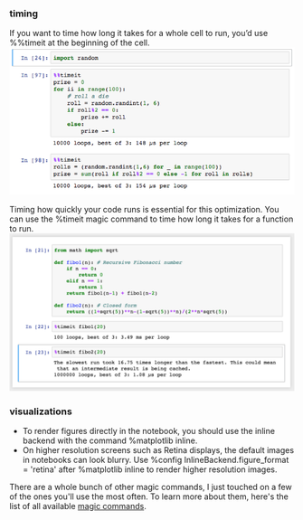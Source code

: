 ### timing

If you want to time how long it takes for a whole cell to run, you’d use %%timeit at the beginning of the cell.
![](figs/magic-timeit2.png)


Timing how quickly your code runs is essential for this optimization. You can use the %timeit magic command to time how long it takes for a function to run.
![](figs/magic-timeit.png)

### visualizations

* To render figures directly in the notebook, you should use the inline backend with the command %matplotlib inline.
* On higher resolution screens such as Retina displays, the default images in notebooks can look blurry. Use %config InlineBackend.figure_format = 'retina' after %matplotlib inline to render higher resolution images.







There are a whole bunch of other magic commands, I just touched on a few of the ones you'll use the most often. To learn more about them, here's the list of all available [magic commands](http://ipython.readthedocs.io/en/stable/interactive/magics.html).
